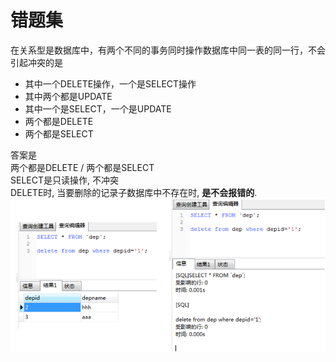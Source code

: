 # 错题集


在关系型是数据库中，有两个不同的事务同时操作数据库中同一表的同一行，不会引起冲突的是  
- 其中一个DELETE操作，一个是SELECT操作
- 其中两个都是UPDATE
- 其中一个是SELECT，一个是UPDATE
- 两个都是DELETE
- 两个都是SELECT

答案是  
两个都是DELETE / 两个都是SELECT  
SELECT是只读操作, 不冲突  
DELETE时, 当要删除的记录子数据库中不存在时, **是不会报错的**.  
![delete不存在的行.png](./01/delete不存在的行.png)

